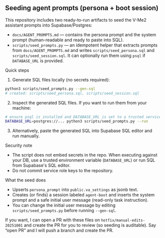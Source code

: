 ## Seeding agent prompts (persona + boot session)

This repository includes two ready-to-run artifacts to seed the V-Me2 assistant prompts into Supabase/Postgres:

- `docs/AGENT_PROMPTS.md` — contains the persona prompt and the system prompt (human-readable and ready to paste into SQL).
- `scripts/seed_prompts.py` — an idempotent helper that extracts prompts from `docs/AGENT_PROMPTS.md` and writes `scripts/seed_persona.sql` and `scripts/seed_session.sql`. It can optionally run them using `psql` if `DATABASE_URL` is provided.

Quick steps

1. Generate SQL files locally (no secrets required):

```bash
python3 scripts/seed_prompts.py --gen-sql
# created: scripts/seed_persona.sql, scripts/seed_session.sql
```

2. Inspect the generated SQL files. If you want to run them from your machine:

```bash
# ensure psql is installed and DATABASE_URL is set to a trusted service role URL
DATABASE_URL=postgres://... python3 scripts/seed_prompts.py --run
```

3. Alternatively, paste the generated SQL into Supabase SQL editor and run manually.

Security note

- The script does not embed secrets in the repo. When executing against your DB, use a trusted environment variable (`DATABASE_URL`) or run SQL from Supabase's SQL editor.
- Do not commit service role keys to the repository.

What the seed does

- Upserts `persona_prompt` into `public.va_settings` as jsonb text.
- Creates (or finds) a session labeled `agent-boot` and inserts the system prompt and a safe initial user message (read-only task instruction).
- You can change the initial user message by editing `scripts/seed_prompts.py` before running `--gen-sql`.

If you want, I can open a PR with these files on `hotfix/manual-edits-20251001` and create the PR for you to review (so seeding is auditable). Say “open PR” and I will push a branch and create the PR. 
